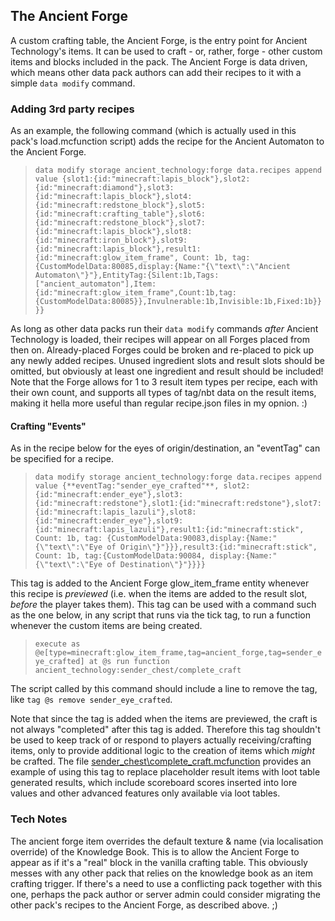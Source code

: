 ## The Ancient Forge

A custom crafting table, the Ancient Forge, is the entry point for Ancient Technology's items. It can be used to craft - or, rather, forge - other custom items and blocks included in the pack. The Ancient Forge is data driven, which means other data pack authors can add their recipes to it with a simple `data modify` command. 

### Adding 3rd party recipes
As an example, the following command (which is actually used in this pack's load.mcfunction script) adds the recipe for the Ancient Automaton to the Ancient Forge.

> `data modify storage ancient_technology:forge data.recipes append value {slot1:{id:"minecraft:lapis_block"},slot2:{id:"minecraft:diamond"},slot3:{id:"minecraft:lapis_block"},slot4:{id:"minecraft:redstone_block"},slot5:{id:"minecraft:crafting_table"},slot6:{id:"minecraft:redstone_block"},slot7:{id:"minecraft:lapis_block"},slot8:{id:"minecraft:iron_block"},slot9:{id:"minecraft:lapis_block"},result1:{id:"minecraft:glow_item_frame", Count: 1b, tag:{CustomModelData:80085,display:{Name:"{\"text\":\"Ancient Automaton\"}"},EntityTag:{Silent:1b,Tags:["ancient_automaton"],Item:{id:"minecraft:glow_item_frame",Count:1b,tag:{CustomModelData:80085}},Invulnerable:1b,Invisible:1b,Fixed:1b}}}}`

As long as other data packs run their `data modify` commands _after_ Ancient Technology is loaded, their recipes will appear on all Forges placed from then on. Already-placed Forges could be broken and re-placed to pick up any newly added recipes. Unused ingredient slots and result slots should be omitted, but obviously at least one ingredient and result should be included! Note that the Forge allows for 1 to 3 result item types per recipe, each with their own count, and supports all types of tag/nbt data on the result items, making it hella more useful than regular recipe.json files in my opnion. :)

#### Crafting "Events"
As in the recipe below for the eyes of origin/destination, an "eventTag" can be specified for a recipe.

> `data modify storage ancient_technology:forge data.recipes append value {**eventTag:"sender_eye_crafted"**, slot2:{id:"minecraft:ender_eye"},slot3:{id:"minecraft:redstone"},slot1:{id:"minecraft:redstone"},slot7:{id:"minecraft:lapis_lazuli"},slot8:{id:"minecraft:ender_eye"},slot9:{id:"minecraft:lapis_lazuli"},result1:{id:"minecraft:stick", Count: 1b, tag: {CustomModelData:90083,display:{Name:"{\"text\":\"Eye of Origin\"}"}}},result3:{id:"minecraft:stick", Count: 1b, tag:{CustomModelData:90084, display:{Name:"{\"text\":\"Eye of Destination\"}"}}}}`

This tag is added to the Ancient Forge glow_item_frame entity whenever this recipe is _previewed_ (i.e. when the items are added to the result slot, _before_ the player takes them). This tag can be used with a command such as the one below, in any script that runs via the tick tag, to run a function whenever the custom items are being created.

> `execute as @e[type=minecraft:glow_item_frame,tag=ancient_forge,tag=sender_eye_crafted] at @s run function ancient_technology:sender_chest/complete_craft`

The script called by this command should include a line to remove the tag, like `tag @s remove sender_eye_crafted`.

Note that since the tag is added when the items are previewed, the craft is not always "completed" after this tag is added. Therefore this tag shouldn't be used to keep track of or respond to players actually receiving/crafting items, only to provide additional logic to the creation of items which _might_ be crafted. The file [sender_chest\complete_craft.mcfunction](data/ancient_technology/functions/sender_chest/complete_craft.mcfunction) provides an example of using this tag to replace placeholder result items with loot table generated results, which include scoreboard scores inserted into lore values and other advanced features only available via loot tables.

### Tech Notes
The ancient forge item overrides the default texture & name (via localisation override) of the Knowledge Book. This is to allow the Ancient Forge to appear as if it's a "real" block in the vanilla crafting table. This obviously messes with any other pack that relies on the knowledge book as an item crafting trigger. If there's a need to use a conflicting pack together with this one, perhaps the pack author or server admin could consider migrating the other pack's recipes to the Ancient Forge, as described above. ;)

